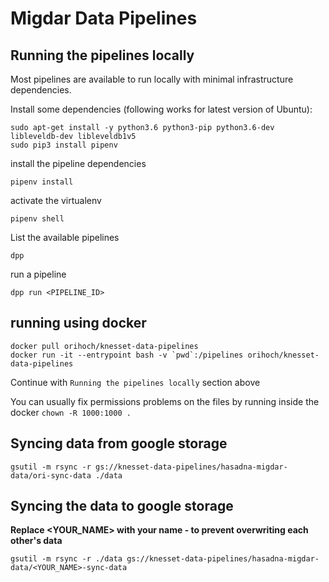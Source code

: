 # Migdar Data Pipelines


## Running the pipelines locally

Most pipelines are available to run locally with minimal infrastructure dependencies.

Install some dependencies (following works for latest version of Ubuntu):

```
sudo apt-get install -y python3.6 python3-pip python3.6-dev libleveldb-dev libleveldb1v5
sudo pip3 install pipenv
```

install the pipeline dependencies

```
pipenv install
```

activate the virtualenv

```
pipenv shell
```

List the available pipelines

```
dpp
```

run a pipeline

```
dpp run <PIPELINE_ID>
```


## running using docker

```
docker pull orihoch/knesset-data-pipelines
docker run -it --entrypoint bash -v `pwd`:/pipelines orihoch/knesset-data-pipelines
```

Continue with `Running the pipelines locally` section above

You can usually fix permissions problems on the files by running inside the docker `chown -R 1000:1000 .`


## Syncing data from google storage

```
gsutil -m rsync -r gs://knesset-data-pipelines/hasadna-migdar-data/ori-sync-data ./data
```


## Syncing the data to google storage

**Replace <YOUR_NAME> with your name - to prevent overwriting each other's data**

```
gsutil -m rsync -r ./data gs://knesset-data-pipelines/hasadna-migdar-data/<YOUR_NAME>-sync-data
```
